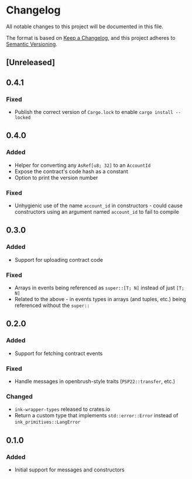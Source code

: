 # Changelog

All notable changes to this project will be documented in this file.

The format is based on [Keep a Changelog](https://keepachangelog.com/en/1.0.0/),
and this project adheres to [Semantic Versioning](https://semver.org/spec/v2.0.0.html).

## [Unreleased]

## 0.4.1

### Fixed

- Publish the correct version of `Cargo.lock` to enable `cargo install --locked`

## 0.4.0

### Added

- Helper for converting any `AsRef[u8; 32]` to an `AccountId`
- Expose the contract's code hash as a constant
- Option to print the version number

### Fixed

- Unhygienic use of the name `account_id` in constructors - could cause constructors using an argument named `account_id` to fail to compile

## 0.3.0

### Added

- Support for uploading contract code

### Fixed

- Arrays in events being referenced as `super::[T; N]` instead of just `[T; N]`
- Related to the above - in events types in arrays (and tuples, etc.) being referenced without the `super::`

## 0.2.0

### Added

- Support for fetching contract events

### Fixed

- Handle messages in openbrush-style traits (`PSP22::transfer`, etc.)

### Changed

- `ink-wrapper-types` released to crates.io
- Return a custom type that implements `std::error::Error` instead of `ink_primitives::LangError`

## 0.1.0

### Added

- Initial support for messages and constructors
